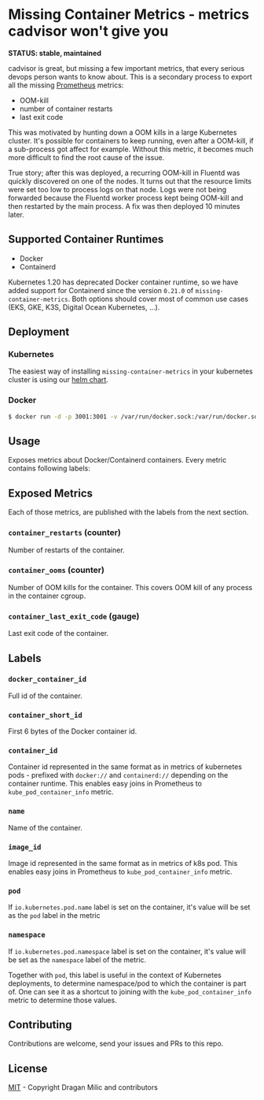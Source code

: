 # Missing Container Metrics - metrics cadvisor won't give you

**STATUS: stable, maintained**

cadvisor is great, but missing a few important metrics, that every serious devops person wants to know about.
This is a secondary process to export all the missing [Prometheus](https://prometheus.io) metrics:

* OOM-kill
* number of container restarts
* last exit code

This was motivated by hunting down a OOM kills in a large Kubernetes cluster.
It's possible for containers to keep running, even after a OOM-kill, if a
sub-process got affect for example. Without this metric, it becomes much more
difficult to find the root cause of the issue.

True story; after this was deployed, a recurring OOM-kill in Fluentd was
quickly discovered on one of the nodes. It turns out that the resource limits
were set too low to process logs on that node. Logs were
not being forwarded because the Fluentd worker process kept being OOM-kill and
then restarted by the main process. A fix was then deployed 10 minutes later.

## Supported Container Runtimes
* Docker
* Containerd

Kubernetes 1.20 has deprecated Docker container runtime, so we have added support for Containerd since the version `0.21.0` of `missing-container-metrics`.
Both options should cover most of common use cases (EKS, GKE, K3S, Digital Ocean Kubernetes, ...).

## Deployment

### Kubernetes

The easiest way of installing `missing-container-metrics` in your kubernetes cluster is using our [helm chart](https://artifacthub.io/packages/helm/missing-container-metrics/missing-container-metrics).


### Docker

```sh
$ docker run -d -p 3001:3001 -v /var/run/docker.sock:/var/run/docker.sock dmilhdef/missing-container-metrics:v0.14.0
```

## Usage

Exposes metrics about Docker/Containerd containers.
Every metric contains following labels:
## Exposed Metrics

Each of those metrics, are published with the labels from the next section.

### `container_restarts` (counter)

Number of restarts of the container. 

### `container_ooms` (counter)

Number of OOM kills for the container. This covers OOM kill of any process in the container cgroup.

### `container_last_exit_code` (gauge)

Last exit code of the container.

## Labels

### `docker_container_id`

Full id of the container.

### `container_short_id`

First 6 bytes of the Docker container id.

### `container_id`

Container id represented in the same format as in metrics of kubernetes pods - prefixed with `docker://` and `containerd://` depending on the container runtime. This enables easy joins in Prometheus to `kube_pod_container_info` metric.

### `name`

Name of the container.

### `image_id`

Image id represented in the same format as in metrics of k8s pod. This enables easy joins in Prometheus to `kube_pod_container_info` metric.

### `pod`

If `io.kubernetes.pod.name` label is set on the container, it's value
will be set as the `pod` label in the metric

### `namespace`

If `io.kubernetes.pod.namespace` label is set on the container, it's value
will be set as the `namespace` label of the metric.

Together with `pod`, this label is useful in the context of Kubernetes deployments, to determine namespace/pod to which the container is part of.
One can see it as a shortcut to joining with the `kube_pod_container_info` metric to determine those values.


## Contributing

Contributions are welcome, send your issues and PRs to this repo.

## License

[MIT](LICENSE) - Copyright Dragan Milic and contributors
